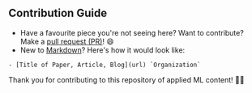 ## Contribution Guide
- Have a favourite piece you're not seeing here? Want to contribute? Make a [pull request (PR)](https://github.com/eugeneyan/applied-ml/pulls)! 😄
- New to [Markdown](https://www.markdownguide.org/cheat-sheet/)? Here's how it would look like:

```
- [Title of Paper, Article, Blog](url) `Organization`
```

Thank you for contributing to this repository of applied ML content! 🙇‍♂️
